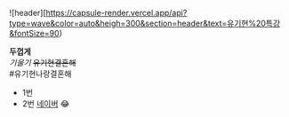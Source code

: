 ![header][https://capsule-render.vercel.app/api?type=wave&color=auto&heigh=300&section=header&text=유기현%20특강&fontSize=90)





**두껍게** <br>
*기울기*
~~유기현결혼해~~ <br>
#유기현나랑결혼해
- 1번
- 2번
[네이버](http://www.naver.com)
:joy:



